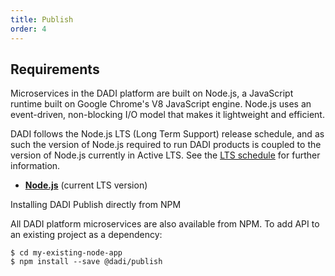 ```yaml
---
title: Publish
order: 4
---
```


## Requirements

Microservices in the DADI platform are built on Node.js, a JavaScript runtime built on Google Chrome's V8 JavaScript engine. Node.js uses an event-driven, non-blocking I/O model that makes it lightweight and efficient.

DADI follows the Node.js LTS (Long Term Support) release schedule, and as such the version of Node.js required to run DADI products is coupled to the version of Node.js currently in Active LTS. See the [LTS schedule](https://github.com/nodejs/LTS) for further information.

* **[Node.js](https://www.nodejs.org/)** (current LTS version)

Installing DADI Publish directly from NPM

All DADI platform microservices are also available from NPM. To add API to an existing project as a dependency:

```console
$ cd my-existing-node-app
$ npm install --save @dadi/publish
```
